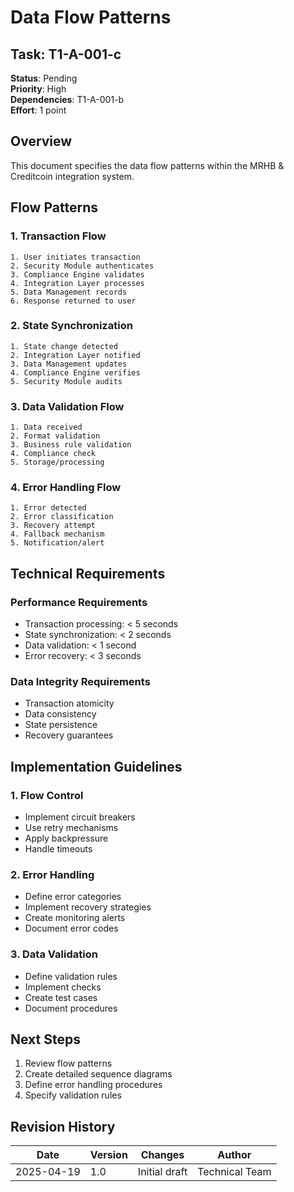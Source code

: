 # Data Flow Patterns

## Task: T1-A-001-c
**Status**: Pending  
**Priority**: High  
**Dependencies**: T1-A-001-b  
**Effort**: 1 point

## Overview
This document specifies the data flow patterns within the MRHB & Creditcoin integration system.

## Flow Patterns

### 1. Transaction Flow
```
1. User initiates transaction
2. Security Module authenticates
3. Compliance Engine validates
4. Integration Layer processes
5. Data Management records
6. Response returned to user
```

### 2. State Synchronization
```
1. State change detected
2. Integration Layer notified
3. Data Management updates
4. Compliance Engine verifies
5. Security Module audits
```

### 3. Data Validation Flow
```
1. Data received
2. Format validation
3. Business rule validation
4. Compliance check
5. Storage/processing
```

### 4. Error Handling Flow
```
1. Error detected
2. Error classification
3. Recovery attempt
4. Fallback mechanism
5. Notification/alert
```

## Technical Requirements

### Performance Requirements
- Transaction processing: < 5 seconds
- State synchronization: < 2 seconds
- Data validation: < 1 second
- Error recovery: < 3 seconds

### Data Integrity Requirements
- Transaction atomicity
- Data consistency
- State persistence
- Recovery guarantees

## Implementation Guidelines

### 1. Flow Control
- Implement circuit breakers
- Use retry mechanisms
- Apply backpressure
- Handle timeouts

### 2. Error Handling
- Define error categories
- Implement recovery strategies
- Create monitoring alerts
- Document error codes

### 3. Data Validation
- Define validation rules
- Implement checks
- Create test cases
- Document procedures

## Next Steps

1. Review flow patterns
2. Create detailed sequence diagrams
3. Define error handling procedures
4. Specify validation rules

## Revision History

| Date | Version | Changes | Author |
|------|---------|---------|--------|
| 2025-04-19 | 1.0 | Initial draft | Technical Team | 